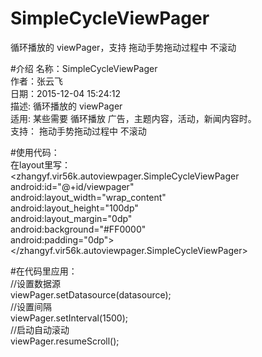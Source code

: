 # SimpleCycleViewPager
循环播放的 viewPager，支持 拖动手势拖动过程中 不滚动

#介绍
名称：SimpleCycleViewPager  
作者：张云飞  
日期：2015-12-04 15:24:12  
描述: 循环播放的 viewPager  
适用: 某些需要 循环播放 广告，主题内容，活动，新闻内容时。  
支持： 拖动手势拖动过程中 不滚动  

#使用代码：  
在layout里写：  
\<zhangyf.vir56k.autoviewpager.SimpleCycleViewPager  
android:id="@+id/viewpager"  
android:layout_width="wrap_content"  
android:layout_height="100dp"  
android:layout_margin="0dp"  
android:background="#FF0000"  
android:padding="0dp"\>\</zhangyf.vir56k.autoviewpager.SimpleCycleViewPager\>  

#在代码里应用：  
//设置数据源  
viewPager.setDatasource(datasource);  
//设置间隔  
viewPager.setInterval(1500);  
//启动自动滚动  
viewPager.resumeScroll();  
